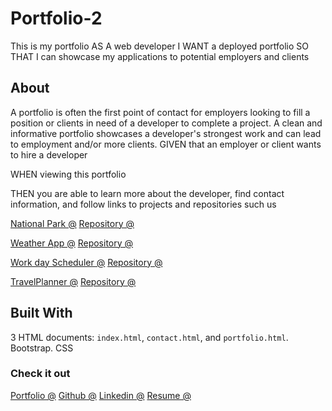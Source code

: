 # Portfolio-2
 This is my portfolio AS A web developer
I WANT a deployed portfolio
SO THAT I can showcase my applications to potential employers and clients

## About 
A portfolio is often the first point of contact for employers looking to fill a position or clients in need of a developer to complete a project. A clean and informative portfolio showcases a developer's strongest work and can lead to employment and/or more clients.
GIVEN that an employer or client wants to hire a developer

WHEN viewing this portfolio

THEN you are able to learn  more about the developer, find contact information, and follow links to projects and repositories
such us 

[National Park @](https://talberg.github.io/Project-1/)
[Repository @](https://github.com/Talberg/Project-1)

[Weather App @](https://nick-code92.github.io/Weather-Dashboard-/)
[Repository @](https://github.com/Nick-code92/Weather-Dashboard-)

[Work day Scheduler @](https://nick-code92.github.io/Work-Day-Scheduler/)
[Repository @](https://github.com/Nick-code92/Work-Day-Scheduler)

[TravelPlanner @](https://limitless-refuge-47363.herokuapp.com)
[Repository @](https://github.com/benabbott85/Project-2-)

## Built With
3 HTML documents: `index.html`, `contact.html`, and `portfolio.html`.
Bootstrap.
CSS 

### Check it out 

[Portfolio @](https://nick-code92.github.io/portfolio-2/)
[Github @](https://github.com/Nick-code92)
[Linkedin @](https://linkedin.com/in/nikddimos-gebregiorgis)
[Resume @](file:///C:/Users/Owner/Downloads/Profile%20(6).pdf)
